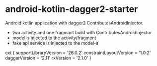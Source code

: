 # android-kotlin-dagger2-starter

Android kotlin application with dagger2 ContributesAndroidInjector. 
- two activity and one fragmant build with ContributesAndroidInjector
- model-s injected to the activity/fragment
- fake api service is injected to the model-s

ext {
    supportLibraryVersion = '26.0.2'
    constraintLayoutVersion = '1.0.2'
    daggerVersion = '2.11'
    rxVersion = '2.1.0'
}
